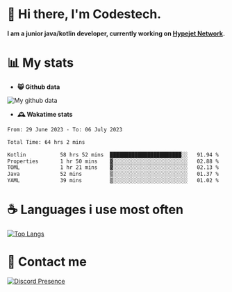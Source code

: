# 👋 Hi there, I'm Codestech.
**I am a junior java/kotlin developer, currently working on [Hypejet Network](https://github.com/Hypejet).**

# 📊 My stats
- **😸 Github data**

![My github data](https://github-readme-stats.vercel.app/api?username=Codestech1&count_private=true&include_all_commits=true&theme=codeSTACKr)

- **🕰️ Wakatime stats**
<!--START_SECTION:waka-->

```txt
From: 29 June 2023 - To: 06 July 2023

Total Time: 64 hrs 2 mins

Kotlin           58 hrs 52 mins  ███████████████████████░░   91.94 %
Properties       1 hr 50 mins    ▓░░░░░░░░░░░░░░░░░░░░░░░░   02.88 %
TOML             1 hr 21 mins    ▓░░░░░░░░░░░░░░░░░░░░░░░░   02.13 %
Java             52 mins         ▒░░░░░░░░░░░░░░░░░░░░░░░░   01.37 %
YAML             39 mins         ▒░░░░░░░░░░░░░░░░░░░░░░░░   01.02 %
```

<!--END_SECTION:waka-->

# ☕ Languages i use most often
[![Top Langs](https://github-readme-stats.vercel.app/api/top-langs/?username=Codestech1&layout=compact&langs_count=8&exclude_repo=window5000.github.io&theme=codeSTACKr)](https://github.com/anuraghazra/github-readme-stats)

# 💬 Contact me
[![Discord Presence](https://lanyard.cnrad.dev/api/650718742157852740)](https://discord.com/users/650718742157852740)
</br>
